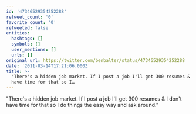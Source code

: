 ```yaml
---
id: '47346529354252288'
retweet_count: '0'
favorite_count: '0'
retweeted: false
entities:
  hashtags: []
  symbols: []
  user_mentions: []
  urls: []
original_url: https://twitter.com/benbalter/status/47346529354252288
date: '2011-03-14T17:21:06.000Z'
title: >-
  "There's a hidden job market. If I post a job I'll get 300 resumes & I don't
  have time for that so I…
---
```


"There's a hidden job market. If I post a job I'll get 300 resumes & I don't have time for that so I do things the easy way and ask around."